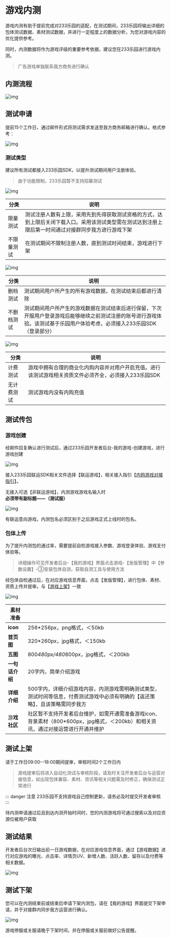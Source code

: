 # 游戏内测

游戏内测有助于提前完成对233乐园的适配，在测试期间，233乐园将输出详细的包体测试数据、素材测试数据，并进行一定程度上的数据分析，为您对游戏内容的优化提供参考。

同时，内测数据将作为游戏评级的重要参考依据，建议您在233乐园进行游戏内测。

> 广告游戏单独联系我方商务进行确认

## 内测流程

![img](https://arkimg.ark.online/(null)-20240520172526657.png)

## 测试申请

提前15个工作日，通过邮件形式将测试需求发送至我方商务邮箱进行确认。格式参考：

![img](https://arkimg.ark.online/(null)-20240520172526512.png)

### 测试类型

建议所有测试都接入233乐园SDK，以提升测试期间用户注册体验。
> 由于功能限制，233乐园暂不支持招募测试

![img](https://arkimg.ark.online/(null)-20240520172526492.png)

| 分类   | 说明     |
| ---------- | ------------------------------------------------------------ |
| 限量测试  | 测试注册人数有上限，采用先到先得获取测试资格的方式，达到上限后关闭下载入口。采用该测试类型需在测试达到注册上限后第一时间通过对接群同步我方进行游戏下架 |
| 不限量测试 | 在测试期间不限制注册人数，直到测试时间结束，游戏进行下架     |

![img](https://arkimg.ark.online/(null)-20240520172526683.png)

| 分类   | 说明     |
| ---------- | ------------------------------------------------------------ |
| 删档测试   | 测试期间用户所产生的所有游戏数据，在测试结束后都进行清除     |
| 不删档测试 | 测试期间用户所产生的游戏数据在测试结束后进行保留，下次开服用户登录游戏后能够继续之前测试注册的账号进行游戏体验。该测试基于乐园用户体验考虑，必须接入233乐园SDK（登录部分） |

![img](https://arkimg.ark.online/(null)-20240520172526612.png)

| 分类   | 说明     |
| ---------- | ------------------------------------------------------------ |
| 计费测试   | 游戏中拥有合理的商业化内购内容并对用户开启充值。进行该测试游戏相关资质文件必须齐全，必须接入233乐园SDK |
| 无计费测试 | 测试游戏内没有内购充值                                       |

## 测试传包

### 游戏创建

经邮件回复确认进行测试后，通过233乐园开发者后台-我的游戏-创建游戏，进行游戏创建

![img](https://arkimg.ark.online/(null)-20240520172526586.png)

接入233乐园联运SDK相关文件选择【联运游戏】，相关接入指引【[内购游戏对接指引](../purchase/purchase.md)】。

无接入可选【非联运游戏】，内测游戏游戏名输入时**必须带有副标题——（测试服）**

![img](https://arkimg.ark.online/(null)-20240520172526514.png)

有联运意向游戏，内测包名必须区别于之后游戏正式上线时的包名。

### 包体上传

为了提升内测包的通过率，需要提前自检游戏接入参数、游戏登录体验、游戏支付体验等。

> 详细操作可见开发者后台-【我的游戏】界面点击游戏-【发版管理】中【参数设置】-③安装包体自测，获取自测工具与使用方法

经包体自检通过后，在对应游戏信息界面，点击【发版管理】，进行包体、素材、资质上传并提审。与【[游戏上架](../operate/game_uploadmd)】一致

![img](https://cdn.233xyx.com/athena/online/be78d6e97cf4440f929c972c73fd4e95_242820399.webp)

| 素材准备         |                                                              |
| ---------------- | ------------------------------------------------------------ |
| **icon**            | 256*256px，png格式，＜50kb                                   |
| **首页图**   | 320*260px，jpg格式，＜150kb                                  |
| **五图**             | 800*480px/480*800px，jpg格式，＜200kb                        |
| **一句话介绍**       | 20字内，简单介绍游戏                                         |
| **详细介绍**         | 500字内，详细介绍游戏内容，内测游戏需明确测试类型，测试时间等信息，付费测试游戏中必须有明确的【返还策略】，且该策略需同步我方 |
| 游**戏社区** | 社区暂不支持开发者后台维护，如需开通需准备游戏icon、背景素材（800*600px，jpg格式，＜200kb）和相关资讯，通过对接运营进行开通并维护 |

## 测试上架

请于工作日09:00--18:00期间提审，审核时间2个工作日内

> 游戏提审后将进入自动化测试与审核阶段，请及时关注开发者后台与运营对接信息，如出现包体兼容、素材、资讯等相关问题需及时修正，确保测试正常进行

::: danger 注意
233乐园不支持游戏自己控制更新，请务必及时提交开发者审核
:::

待内测申请通过后且到达内测开始时间时，您的内测游戏将可通过搜索以及对应资源位被用户获取

## 测试结果

开发者后台次日输出前一日游戏数据，在对应游戏信息界面，通过【游戏数据】进行对应游戏的曝光、点击率、详情页UV、新增人数、活跃人数、留存以及付费等相关数据。

![img](https://arkimg.ark.online/(null)-20240520172526860.png)

## 测试下架

您可以在内测结束前或结束后申请下架内测包，请在【我的游戏】界面提交下架申请，并于对接群内同步我方运营进行确认。

![img](https://cdn.233xyx.com/athena/online/0ae31718b4ab4eea9234f20e61b17b15_242821436.webp)

游戏停服或关服请晚于下架时间，并在停服或关服前做好公告提醒。
